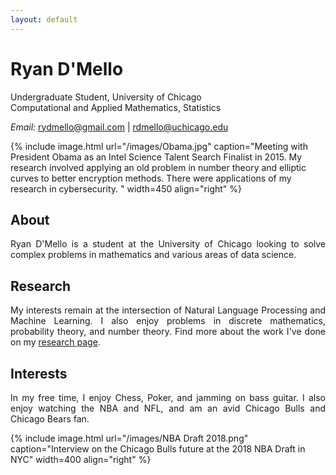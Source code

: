 ```yaml
---
layout: default
---
```




# Ryan D'Mello  
Undergraduate Student, University of Chicago <br>
Computational and Applied Mathematics, Statistics <br>

<em>Email: </em><a href="mailto:rydmello@gmail.com">rydmello@gmail.com</a> | <a 
href="mailto:rdmello@uchicago.edu">rdmello@uchicago.edu</a> <br>


{% include image.html url="/images/Obama.jpg" caption="Meeting with President Obama as an Intel Science Talent Search Finalist in 2015. My research involved applying an old problem in number theory and elliptic curves to better encryption methods. There were applications of my research in cybersecurity. " width=450 align="right" %} 


## About 


<p align="justify" style="max-width:600px">
Ryan D'Mello is a student at the University of Chicago looking to solve complex problems in mathematics and various areas of data science.</p>



## Research 
<p align="justify" style="max-width:600px">
My interests remain at the intersection of Natural Language Processing and Machine Learning. I also enjoy problems in discrete mathematics, probability theory, and number theory. Find more about the work I've done on my  <a href="/research/" target="_blank">research page</a>.
</p>
<!-- <center> <em><a class="tosu"> Scroll down for news! </a></em></center> -->



## Interests

<p align="justify" style="max-width:600px">
In my free time, I enjoy Chess, Poker, and jamming on bass guitar. I also enjoy watching the NBA and NFL, and am an avid Chicago Bulls and Chicago Bears fan.
</p>

{% include image.html url="/images/NBA Draft 2018.png" caption="Interview on the Chicago Bulls future at the 2018 NBA Draft in NYC" width=400 align="right" %}
